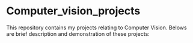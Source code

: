 # Computer_vision_projects
This repository contains my projects relating to Computer Vision.
Belows are brief description and demonstration of these projects: